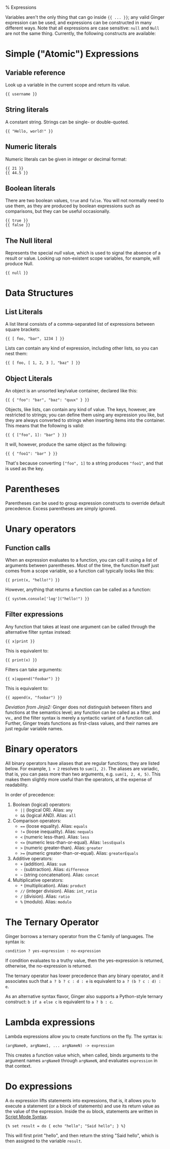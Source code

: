 % Expressions

Variables aren't the only thing that can go inside `{{ ... }}`; any valid
Ginger expression can be used, and expressions can be constructed in many
different ways. Note that all expressions are case sensitive: `null` and
`Null` are not the same thing.
Currently, the following constructs are available:

# Simple ("Atomic") Expressions
## Variable reference
Look up a variable in the current scope and return its value.

    {{ username }}

## String literals
A constant string. Strings can be single- or double-quoted.

    {{ "Hello, world!" }}

## Numeric literals
Numeric literals can be given in integer or decimal format:

    {{ 21 }}
    {{ 44.5 }}

## Boolean literals
There are two boolean values, `true` and `false`. You will not normally
need to use them, as they are produced by boolean expressions such as
comparisons, but they can be useful occasionally.

    {{ true }}
    {{ false }}

## The Null literal
Represents the special *null* value, which is used to signal the absence
of a result or value. Looking up non-existent scope variables, for example,
will produce Null.

    {{ null }}

# Data Structures
## List Literals
A list literal consists of a comma-separated list of expressions between
square brackets:

    {{ [ foo, "bar", 1234 ] }}

Lists can contain any kind of expression, including other lists, so you can
nest them:

    {{ [ foo, [ 1, 2, 3 ], "baz" ] }}

## Object Literals
An object is an unsorted key/value container, declared like this:

    {{ { "foo": "bar", "baz": "quux" } }}

Objects, like lists, can contain any kind of value. The keys, however, are
restricted to strings; you can define them using any expression you like,
but they are always converted to strings when inserting items into the
container. This means that the following is valid:

    {{ { ["foo", 1]: "bar" } }}

It will, however, produce the same object as the following:

    {{ { "foo1": "bar" } }}

That's because converting `["foo", 1]` to a string produces `"foo1"`, and
that is used as the key.

# Parentheses
Parentheses can be used to group expression constructs to override default
precedence. Excess parentheses are simply ignored.

# Unary operators
## Function calls
When an expression evaluates to a function, you can call it using a list
of arguments between parentheses. Most of the time, the function itself just
comes from a scope variable, so a function call typically looks like this:

    {{ print(x, "hello!") }}

However, anything that returns a function can be called as a function:

    {{ system.console['log']("hello!") }}

## Filter expressions
Any function that takes at least one argument can be called through the
alternative filter syntax instead:

    {{ x|print }}

This is equivalent to:

    {{ print(x) }}

Filters can take arguments:

    {{ x|append("foobar") }}

This is equivalent to:

    {{ append(x, "foobar") }}

*Deviation from Jinja2:* Ginger does not distinguish between filters and
functions at the semantics level; any function can be called as a filter,
and vv., and the filter syntax is merely a syntactic variant of a function
call. Further, Ginger treats functions as first-class values, and their names
are just regular variable names.

# Binary operators

All binary operators have aliases that are regular functions; they are listed
below. For example, `1 + 2` resolves to `sum(1, 2)`. The aliases are variadic,
that is, you can pass more than two arguments, e.g. `sum(1, 2, 4, 5)`.  This
makes them slightly more useful than the operators, at the expense of
readability.

In order of precedence:

1. Boolean (logical) operators:
   - `||` (logical OR). Alias: `any`
   - `&&` (logical AND). Alias: `all`
2. Comparison operators:
   - `==` (loose equality). Alias: `equals`
   - `!=` (loose inequality). Alias: `nequals`
   - `<` (numeric less-than). Alias: `less`
   - `<=` (numeric less-than-or-equal). Alias: `lessEquals`
   - `>` (numeric greater-than). Alias: `greater`
   - `>=` (numeric greater-than-or-equal). Alias: `greaterEquals`
3. Additive operators:
   - `+` (addition). Alias: `sum`
   - `-` (subtraction). Alias: `difference`
   - `~` (string concatenation). Alias: `concat`
4. Multiplicative operators:
   - `*` (multiplication). Alias: `product`
   - `//` (integer division). Alias: `int_ratio`
   - `/` (division). Alias: `ratio`
   - `%` (modulo). Alias: `modulo`

# The Ternary Operator

Ginger borrows a ternary operator from the C family of languages. The syntax
is:

    condition ? yes-expression : no-expression

If condition evaluates to a truthy value, then the yes-expression is returned,
otherwise, the no-expression is returned.

The ternary operator has lower precedence than any binary operator, and it
associates such that `a ? b ? c : d : e` is equivalent to
`a ? (b ? c : d) : e`.

As an alternative syntax flavor, Ginger also supports a Python-style ternary
construct: `b if a else c` is equivalent to `a ? b : c`.

# Lambda expressions

Lambda expressions allow you to create functions on the fly. The syntax is:

    (argName0, argName1, ... argNameN) -> expression

This creates a function value which, when called, binds arguments to the
argument names `argName0` through `argNameN`, and evaluates `expression` in
that context.

# Do expressions

A `do` expression lifts statements into expressions, that is, it allows you to
execute a statement (or a block of statements) and use its return value as the
value of the expression. Inside the `do` block, statements are written in
[Script Mode Syntax](script.html).

    {% set result = do { echo "hello"; "Said hello"; } %}

This will first print "hello", and then return the string "Said hello", which
is then assigned to the variable `result`.
